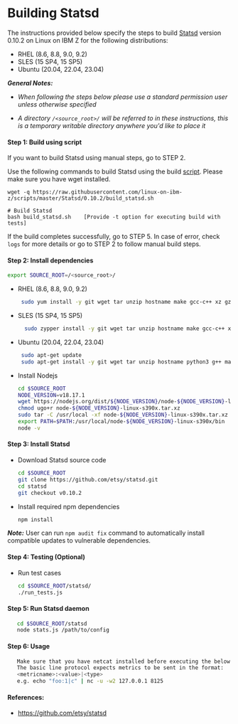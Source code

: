 # Building Statsd

The instructions provided below specify the steps to build [Statsd](https://www.npmjs.com/package/statsd) version 0.10.2 on Linux on IBM Z for the following distributions:

*   RHEL (8.6, 8.8, 9.0, 9.2)
*   SLES (15 SP4, 15 SP5)
*   Ubuntu (20.04, 22.04, 23.04)

_**General Notes:**_  
* _When following the steps below please use a standard permission user unless otherwise specified_

* _A directory `/<source_root>/` will be referred to in these instructions, this is a temporary writable directory anywhere you'd like to place it_

#### Step 1: Build using script

If you want to build Statsd using manual steps, go to STEP 2.

Use the following commands to build Statsd using the build [script](https://github.com/linux-on-ibm-z/scripts/tree/master/Statsd). Please make sure you have wget installed.

```
wget -q https://raw.githubusercontent.com/linux-on-ibm-z/scripts/master/Statsd/0.10.2/build_statsd.sh

# Build Statsd
bash build_statsd.sh    [Provide -t option for executing build with tests]
```

If the build completes successfully, go to STEP 5. In case of error, check `logs` for more details or go to STEP 2 to follow manual build steps.

#### Step 2: Install dependencies

  ```bash
  export SOURCE_ROOT=/<source_root>/
  ```
    
* RHEL (8.6, 8.8, 9.0, 9.2)
  ```bash
   sudo yum install -y git wget tar unzip hostname make gcc-c++ xz gzip python3 nmap procps
  ```

* SLES (15 SP4, 15 SP5)
  ```bash
    sudo zypper install -y git wget tar unzip hostname make gcc-c++ xz gzip python3 nmap procps
  ```

* Ubuntu (20.04, 22.04, 23.04)
  ```bash
   sudo apt-get update
   sudo apt-get install -y git wget tar unzip hostname python3 g++ make xz-utils
  ```

* Install Nodejs  
  ```bash
  cd $SOURCE_ROOT
  NODE_VERSION=v18.17.1
  wget https://nodejs.org/dist/${NODE_VERSION}/node-${NODE_VERSION}-linux-s390x.tar.xz
  chmod ugo+r node-${NODE_VERSION}-linux-s390x.tar.xz
  sudo tar -C /usr/local -xf node-${NODE_VERSION}-linux-s390x.tar.xz
  export PATH=$PATH:/usr/local/node-${NODE_VERSION}-linux-s390x/bin
  node -v
  ```
  
#### Step 3: Install Statsd 

* Download Statsd source code
  ```bash
  cd $SOURCE_ROOT
  git clone https://github.com/etsy/statsd.git
  cd statsd
  git checkout v0.10.2
  ```

* Install required npm dependencies
  ```bash
  npm install
  ```		
_**Note:**_ User can run `npm audit fix` command to automatically install compatible updates to vulnerable dependencies.

#### Step 4: Testing (Optional)

* Run test cases
  ```bash
  cd $SOURCE_ROOT/statsd/
  ./run_tests.js
  ```

#### Step 5: Run Statsd daemon
  ```bash
     cd $SOURCE_ROOT/statsd
     node stats.js /path/to/config
  ```
  
#### Step 6: Usage
  ```bash
     Make sure that you have netcat installed before executing the below command
     The basic line protocol expects metrics to be sent in the format:
     <metricname>:<value>|<type>
     e.g. echo "foo:1|c" | nc -u -w2 127.0.0.1 8125
  ```
	
  
#### References: 
* https://github.com/etsy/statsd
